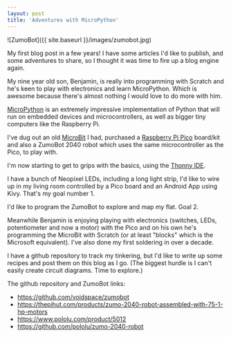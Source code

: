 ```yaml
---
layout: post
title: 'Adventures with MicroPython'
---
```


![ZumoBot]({{ site.baseurl }}/images/zumobot.jpg)

My first blog post in a few years! I have some articles I'd like to publish, and some adventures to share, so I thought it was time to
fire up a blog engine again.

 My nine year old son, Benjamin, is really into programming with Scratch and he's keen to play with electronics and learn MicroPython. Which is awesome because there's almost nothing I would love to do more with him.

[MicroPython](https://micropython.org/) is an extremely impressive implementation of Python that will run on embedded devices and microcontrollers, as well as bigger tiny computers like the Raspberry Pi.

 I've dug out an old [MicroBit](https://microbit.org/) I had, purchased a [Raspberry Pi Pico](https://www.raspberrypi.com/documentation/microcontrollers/pico-series.html) board/kit and also a ZumoBot 2040 robot which uses the same microcontroller as the Pico, to play with.

I'm now starting to get to grips with the basics, using the [Thonny IDE](https://thonny.org/).

I have a bunch of Neopixel LEDs, including a long light strip, I'd like to wire up in my living room controlled by a Pico board and an Android App using Kivy. That's my goal number 1.

I'd like to program the ZumoBot to explore and map my flat. Goal 2.

Meanwhile Benjamin is enjoying playing with electronics (switches, LEDs, potentiometer and now a motor) with the Pico and on his own he's programming the MicroBit with Scratch (or at least "blocks" which is the Microsoft equivalent). I've also done my first soldering in over a decade.

I have a github repository to track my tinkering, but I'd like to write up some recipes and post them on this blog as I go.
(The biggest hurdle is I can't easily create circuit diagrams. Time to explore.)

The github repository and ZumoBot links:

* https://github.com/voidspace/zumobot
* https://thepihut.com/products/zumo-2040-robot-assembled-with-75-1-hp-motors 
* https://www.pololu.com/product/5012
* https://github.com/pololu/zumo-2040-robot


